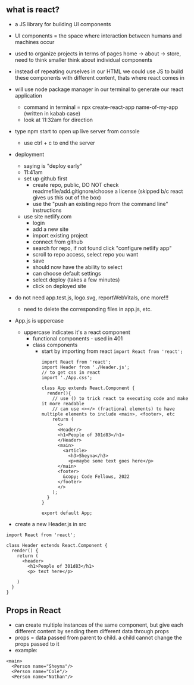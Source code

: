 ## what is react?
- a JS library for building UI components
- UI components = the space where interaction between humans and machines occur
- used to organize projects in terms of pages home -> about -> store, need to think smaller think about individual components
- instead of repeating ourselves in our HTML we could use JS to build these components with different content, thats where react comes in
- will use node package manager in our terminal to generate our react application
  - command in terminal = npx create-react-app name-of-my-app (written in kabab case)
  - look at 11:32am for direction
  

- type npm start to open up live server from console
  - use ctrl + c to end the server

- deployment
  - saying is "deploy early"
  - 11:41am 
  - set up github first
    - create repo, public, DO NOT check readmefile/add.gitignore/choose a license (skipped b/c react gives us this out of the box)
    - use the "push an existing repo from the command line" instructions
  - use site netlify.com
    - login
    - add a new site
    - import existing project
    - connect from github
    - search for repo, if not found click "configure netlify app"
    - scroll to repo access, select repo you want
    - save
    - should now have the ability to select
    - can choose default settings
    - select deploy (takes a few minutes)
    - click on deployed site


- do not need app.test.js, logo.svg, reportWebVitals, one more!!!
  - need to delete the corresponding files in app.js, etc.


- App.js is uppercase
  - uppercase indicates it's a react component
    - functional components - used in 401
    - class components
      - start by importing from react `import React from 'react';`
        ```
        import React from 'react';
        import Header from './Header.js';
        // to get css in react
        import './App.css';

        class App extends React.Component {
          render(){
            // use () to trick react to executing code and make it more readable
            // can use <></> (fractional elements) to have multiple elements to include <main>, <footer>, etc
            return (
              <>
              <Header/>
              <h1>People of 301d83</h1>
              </Header>
              <main>
                <article>
                  <h3>Sheyna</h3>
                  <p>maybe some text goes here</p>
              </main>
              <footer>
                &copy; Code Fellows, 2022
              </footer>
              </>
            );
          }
        }

        export default App;
        ```


- create a new Header.js in src

```
import React from 'react';

class Header extends React.Component {
  render() {
    return (
      <header>
        <h1>People of 301d83</h1>
        <p> text here</p>

    )
  }
}
```






## Props in React 
- can create multiple instances of the same component, but give each different content by sending them different data through props
- props = data passed from parent to child. a child cannot change the props passed to it
- example:
```
<main>
  <Person name="Sheyna"/>
  <Person name="Cole"/>
  <Person name="Nathan"/>
  
